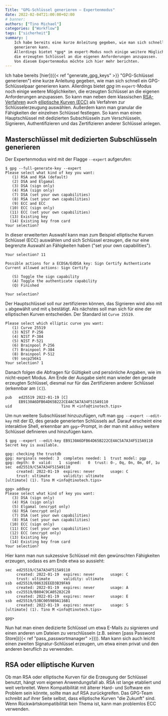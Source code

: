 ```yaml
---
Title: "GPG-Schlüssel generieren — Expertenmodus"
date: 2022-02-04T21:00:00+02:00
# banner:
authors: ["Tino Michael"]
categories: ["Workflow"]
tags: ["sicherheit"]
summary: |
    Ich habe bereits eine kurze Anleitung gegeben, wie man sich schnell ein GPG-Schlüsselpaar
    generieren kann.
    Allerdings bietet *gpg* im expert-Modus noch einige weitere Möglichkeiten,
    die erzeugten Schlüssel an die eigenen Anforderungen anzupassen.
    Von diesem Expertenmodus möchte ich hier mehr berichten.
---
```


Ich habe bereits [hier]({{< ref "generate_gpg_keys" >}} "GPG-Schlüssel generieren")
eine kurze Anleitung gegeben, wie man sich schnell ein GPG-Schlüsselpaar generieren kann.
Allerdings bietet *gpg* im `expert`-Modus noch einige weitere Möglichkeiten,
die erzeugten Schlüssel an die eigenen Anforderungen anzupassen.
So kann man neben dem klassischen
[RSA-Verfahren](https://de.wikipedia.org/wiki/RSA-Kryptosystem "RSA-Kryptosystem – Wikipedia") auch
[elliptische Kurven (ECC)](https://de.wikipedia.org/wiki/Elliptic_Curve_Cryptography "Elliptic Curve Cryptography – Wikipedia")
als Verfahren zur Schlüsselerzeugung auswählen.
Außerdem kann man granular die Fähigkeiten der einzelnen Schlüssel festlegen.
So kann man einen Hauptschlüssel mit dedizierten Subschlüsseln zum Verschlüsseln, Signieren,
Authentifizieren und das Zertifizieren anderer Schlüssel anlegen.

## Masterschlüssel mit dedizierten Subschlüsseln generieren

Der Expertenmodus wird mit der Flagge `--expert` aufgerufen:

```shell
$ gpg --full-generate-key --expert
Please select what kind of key you want:
   (1) RSA and RSA (default)
   (2) DSA and Elgamal
   (3) DSA (sign only)
   (4) RSA (sign only)
   (7) DSA (set your own capabilities)
   (8) RSA (set your own capabilities)
   (9) ECC and ECC
  (10) ECC (sign only)
  (11) ECC (set your own capabilities)
  (13) Existing key
  (14) Existing key from card
Your selection?
```

In dieser erweiterten Auswahl kann man zum Beispiel elliptische Kurven Schlüssel (ECC) auswählen
und sich Schlüssel erzeugen, die nur eine begrenzte Auswahl an Fähigkeiten haben
("set your own capabilities").

```shell
Your selection? 11

Possible actions for a ECDSA/EdDSA key: Sign Certify Authenticate
Current allowed actions: Sign Certify

   (S) Toggle the sign capability
   (A) Toggle the authenticate capability
   (Q) Finished

Your selection?
```

Der Hauptschlüssel soll nur zertifizieren können, das Signieren wird also mit `s` abgewählt und mit
`q` bestätigt.
Als nächstes soll man sich für eine der elliptischen Kurven entscheiden. Der Standard ist `Curve 25519`.

```shell
Please select which elliptic curve you want:
   (1) Curve 25519
   (3) NIST P-256
   (4) NIST P-384
   (5) NIST P-521
   (6) Brainpool P-256
   (7) Brainpool P-384
   (8) Brainpool P-512
   (9) secp256k1
Your selection? 1
```

Danach folgen die Abfragen für Gültigkeit und persönliche Angaben, wie im nicht-expert Modus.
Am Ende der Ausgabe sieht man wieder den gerade erzeugten Schlüssel, diesmal nur für das
Zertifizieren anderer Schlüssel (erkennbar am `[C]`).

```shell
pub   ed25519 2022-01-19 [C]
      EB9130A6DFB64D65B222CE4AC5A7A34F515A9110
uid                      Tino M <info@tinotech.tips>
```

Um nun weitere Subschlüssel hinzuzufügen, ruft man `gpg --expert --edit-key` mit der ID,
des gerade generierten Schlüssels auf.
Darauf erscheint eine interaktive Shell, erkennbar am `gpg>`-Prompt, in der man mit `addkey` weitere
Schlüssel definieren und hinzufügen kann.

```shell
$ gpg --expert --edit-key EB9130A6DFB64D65B222CE4AC5A7A34F515A9110
Secret key is available.

gpg: checking the trustdb
gpg: marginals needed: 3  completes needed: 1  trust model: pgp
gpg: depth: 0  valid:   1  signed:   0  trust: 0-, 0q, 0n, 0m, 0f, 1u
sec  ed25519/C5A7A34F515A9110
     created: 2022-01-19  expires: never       usage: C
     trust: ultimate      validity: ultimate
[ultimate] (1). Tino M <info@tinotech.tips>

gpg> addkey
Please select what kind of key you want:
   (3) DSA (sign only)
   (4) RSA (sign only)
   (5) Elgamal (encrypt only)
   (6) RSA (encrypt only)
   (7) DSA (set your own capabilities)
   (8) RSA (set your own capabilities)
  (10) ECC (sign only)
  (11) ECC (set your own capabilities)
  (12) ECC (encrypt only)
  (13) Existing key
  (14) Existing key from card
Your selection?
```

Hier kann man nun sukzessive Schlüssel mit den gewünschten Fähigkeiten erzeugen, sodass es am Ende
etwa so aussieht:

```shell
sec  ed25519/C5A7A34F515A9110
     created: 2022-01-19  expires: never       usage: C
     trust: ultimate      validity: ultimate
ssb  ed25519/08632EEED3B39FA9
     created: 2022-01-19  expires: never       usage: A
ssb  cv25519/B804C9CA05282C28
     created: 2022-01-19  expires: never       usage: E
ssb  ed25519/53BC005989A116B1
     created: 2022-01-19  expires: never       usage: S
[ultimate] (1). Tino M <info@tinotech.tips>

gpg>
```

Nun hat man einen dedizierte Schlüssel um etwa E-Mails zu signieren und einen anderen um Dateien
zu verschlüsseln (z.B. seinen [pass Password Store]({{< ref "pass_passwortmanager" >}})).
Man kann sich auch leicht einen zweiten Signatur-Schlüssel erzeugen, um etwa einen privat und den 
anderen beruflich zu verwenden.

## RSA oder elliptische Kurven

Ob man RSA oder elliptische Kurven für die Erzeugung der Schlüssel benutzt, hängt vom eigenen
Anwendungsfall ab.
RSA ist lange etabliert und weit verbreitet. Wenn Kompatibilität mit älterer Hard- und Software
ein Problem sein könnte, sollte man auf RSA zurückgreifen.
Das GPG-Team schreibt auf ihrer Seite selbst, dass elliptische Kurven "die Zukunft" sind.
Wenn Rückwärtskompatibilität kein Thema ist, kann man problemlos ECC verwenden.
